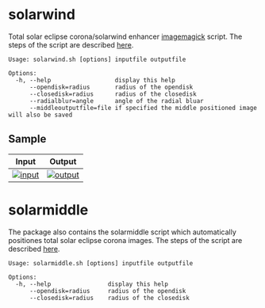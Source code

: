 # solarwind
Total solar eclipse corona/solarwind enhancer [imagemagick](http://www.imagemagick.org) script. The steps of the script are described [here](solarwind_tutorial.md).

```
Usage: solarwind.sh [options] inputfile outputfile

Options:
  -h, --help                  display this help
      --opendisk=radius       radius of the opendisk
      --closedisk=radius      radius of the closedisk
      --radialblur=angle      angle of the radial bluar
      --middleoutputfile=file if specified the middle positioned image will also be saved
```

## Sample

|Input|Output|
|-----|------|
|[![input](../gh-pages/sample_input_300.jpg)](../gh-pages/sample_input_1000.jpg)|[![output](../gh-pages/sample_output_300.jpg)](../gh-pages/sample_output_1000.jpg)|

# solarmiddle

The package also contains the solarmiddle script which automatically positiones total solar eclipse corona images. The steps of the script are described [here](solarmiddle_tutorial.md).

```
Usage: solarmiddle.sh [options] inputfile outputfile

Options:
  -h, --help                display this help
      --opendisk=radius     radius of the opendisk
      --closedisk=radius    radius of the closedisk
```
